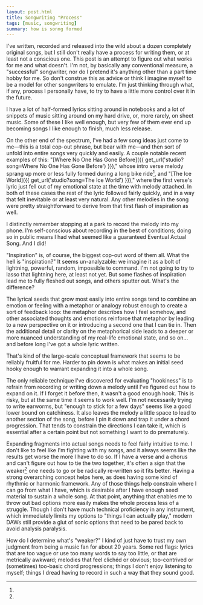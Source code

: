 ```yaml
---
layout: post.html
title: Songwriting "Process"
tags: [music, songwriting]
summary: how is sonng formed
---
```


I've written, recorded and released into the wild
about a dozen completely original songs,
but I still don't really have a process for writing them,
or at least not a conscious one.
This post is an attempt to figure out
what works for me and what doesn't.
I'm not, by basically any conventional measure,
a "successful" songwriter,
nor do I pretend it's anything other than a part time hobby for me.
So don't construe this as advice or think I imagine myself
to be a model for other songwriters to emulate.
I'm just thinking through what, if any,
process I personally have,
to try to have a little more control over it in the future.

I have a lot of half-formed lyrics sitting around in notebooks
and a lot of snippets of music sitting around on my hard drive,
or, more rarely, on sheet music.
Some of these I like well enough,
but very few of them ever end up becoming songs I like enough to finish,
much less release.

On the other end of the spectrum,
I've had a few song ideas just come to me—this is a total cop-out phrase,
but bear with me—and then sort of unfold into entire songs
very quickly and easily.
A couple notable recent examples of this:
"[Where No One Has Gone Before]({{ get_url('studio?song=Where No One Has Gone Before') }}),"
whose intro verse melody sprang up more or less fully formed
during a long bike ride[^park-recording],
and "[The Ice World]({{ get_url('studio?song=The Ice World') }}),"
where the first verse's lyric just fell out of my emotional state at the time
with melody attached.
In both of these cases the rest of the lyric followed fairly quickly,
and in a way that felt inevitable or at least very natural.
Any other melodies in the song were pretty straightforward to derive
from that first flash of inspiration as well.

[^park-recording]:
  I distinctly remember stopping at a park
  to record the melody into my phone.
  I'm self-conscious about recording in the best of conditions;
  doing so in public means I had what seemed like a guaranteed Eventual Actual Song.
  And I did!

"Inspiration" is, of course, the biggest cop-out word of them all.
What the hell is "inspiration?"
It seems un-analyzable:
we imagine it as a bolt of lightning,
powerful, random, impossible to command.
I'm not going to try to lasso that lightning here,
at least not yet.
But some flashes of inspiration lead me to fully fleshed out songs,
and others sputter out.
What's the difference?

The lyrical seeds that grow most easily into entire songs
tend to combine an emotion or feeling
with a metaphor or analogy robust enough to create a sort of feedback loop:
the metaphor describes how I feel somehow,
and other associated thoughts and emotions
reinforce that metaphor by leading to a new perspective on it
or introducing a second one that I can tie in.
Then the additional detail or clarity on the metaphorical side
leads to a deeper or more nuanced understanding
of my real-life emotional state, and so on...
and before long I've got a whole lyric written.

That's kind of the large-scale conceptual framework
that seems to be reliably fruitful for me.
Harder to pin down is what makes an initial seed
hooky enough to warrant expanding it into a whole song.

The only reliable technique I've discovered for evaluating "hookiness"
is to refrain from recording or writing down a melody
until I've figured out how to expand on it.
If I forget it before then, it wasn't a good enough hook.
This is risky, but at the same time it seems to work well.
I'm not necessarily trying to write earworms,
but "enough to stick for a few days"
seems like a good lower bound on catchiness.
It also leaves the melody a little space to lead to another section of the song,
before I pin it down and trap it under a chord progression.
That tends to constrain the directions I can take it,
which is essential after a certain point but not something I want to do prematurely.

Expanding fragments into actual songs needs to feel fairly intuitive to me.
I don't like to feel like I'm fighting with my songs,
and it always seems like the results get worse the more I have to do so.
If I have a verse and a chorus and can't figure out
how to tie the two together,
it's often a sign that the weaker[^weaker] one needs to go
or be radically re-written so it fits better.
Having a strong overarching concept helps here,
as does having some kind of rhythmic or harmonic framework.
Any of those things help constrain where I can go from what I have,
which is desirable after I have enough seed material to sustain a whole song.
At that point, anything that enables me to throw out bad options more easily
makes the whole process less of a struggle.
Though I don't have much technical proficiency in any instrument,
which immediately limits my options to "things I can actually play,"
modern DAWs still provide a glut of sonic options
that need to be pared back to avoid analysis paralysis.

[^weaker]:
  How do I determine what's "weaker?"
  I kind of just have to trust my own judgment
  from being a music fan for about 20 years.
  Some red flags:
  lyrics that are too vague or use too many words to say too little,
  or that are metrically awkward;
  melodies that feel clichéd or obvious;
  too-contrived or (sometimes) too-basic chord progressions;
  things I don't enjoy listening to myself;
  things I dread having to record in such a way that they sound good.
  
